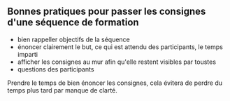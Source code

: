## Bonnes pratiques pour passer les consignes d'une séquence de formation

- bien rappeller objectifs de la séquence
- énoncer clairement le but, ce qui est attendu des participants, le temps imparti
- afficher les consignes au mur afin qu'elle restent visibles par toustes
- questions des participants

Prendre le temps de bien énoncer les consignes, cela évitera de perdre du temps plus tard par manque de clarté.

